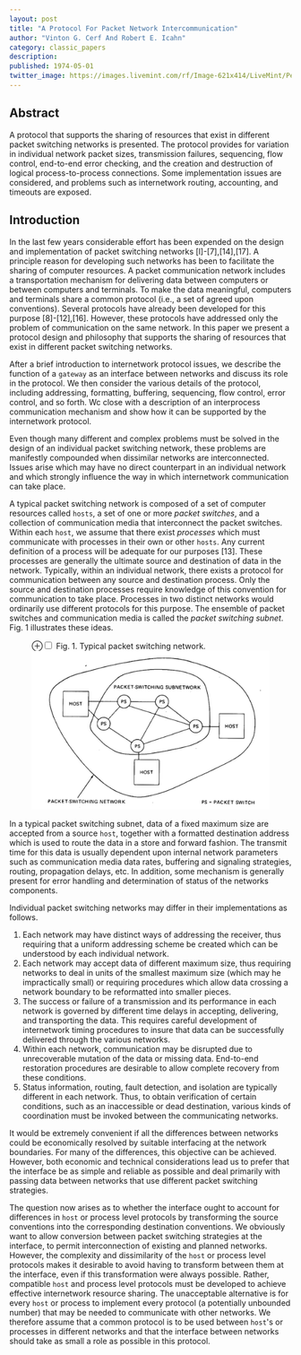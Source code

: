 ```yaml
---
layout: post
title: "A Protocol For Packet Network Intercommunication"
author: "Vinton G. Cerf And Robert E. Icahn"
category: classic_papers
description: 
published: 1974-05-01
twitter_image: https://images.livemint.com/rf/Image-621x414/LiveMint/Period1/2014/01/02/Photos/Vinton-Cerf_Robert-Kahn2--621x414.jpg
---
```



## Abstract

A protocol that supports the sharing of resources that exist in different packet switching networks is presented. The protocol provides for variation in individual network packet sizes, transmission failures, sequencing, flow control, end-to-end error checking, and the creation and destruction of logical process-to-process connections. Some implementation issues are considered, and problems such as internetwork routing, accounting, and timeouts are exposed. 

## Introduction

In the last few years considerable effort has been expended on the design and implementation of packet switching networks [l]-[7],[14],[17]. A principle reason for developing such networks has been to facilitate the sharing of computer resources. A packet communication network includes a transportation mechanism for delivering data between computers or between computers and terminals. To make the data meaningful, computers and terminals share a common protocol (i.e., a set of agreed upon conventions). Several protocols have already been developed for this purpose [8]-[12],[16]. However, these protocols have addressed only the problem of communication on the same network. In this paper we present a protocol design and philosophy that supports the sharing of resources that exist in different packet switching networks.


After a brief introduction to internetwork protocol issues, we describe the function of a `gateway` as an interface between networks and discuss its role in the protocol. We then consider the various details of the protocol, including addressing, formatting, buffering, sequencing, flow control, error control, and so forth. Wc close with a description of an interprocess communication mechanism and show how it can be supported by the internetwork protocol.

Even though many different and complex problems must be solved in the design of an individual packet switching network, these problems are manifestly compounded when dissimilar networks are interconnected. Issues arise which may have no direct counterpart in an individual network and which strongly influence the way in which internetwork communication can take place.

A typical packet switching network is composed of a set of computer resources called `hosts`, a set of one or more *packet switches*, and a collection of communication media that interconnect the packet switches. Within each `host`, we assume that there exist *processes* which must communicate with processes in their own or other `hosts`. Any current definition of a process will be adequate for our purposes [13]. These processes are generally the ultimate source and destination of data in the network. Typically, within an individual network, there exists a protocol for communication between any source and destination process. Only the source and destination processes require knowledge of this convention for communication to take place. Processes in two distinct networks would ordinarily use different protocols for this purpose. The ensemble of packet switches and communication media is called the *packet switching subnet*. Fig. 1 illustrates these ideas. 


<figure>
<label for="mn-fig-1" class="margin-toggle">⊕</label><input type="checkbox" id="mn-fig-1" class="margin-toggle">
<span class="marginnote">
 Fig. 1. Typical packet switching network. 
</span>
<img src='/assets/images/classic_papers/tcp_ip/fig1.png'>
</figure>

In a typical packet switching subnet, data of a fixed maximum size are accepted from a source `host`, together with a formatted destination address which is used to route the data in a store and forward fashion. The transmit time for this data is usually dependent upon internal network parameters such as communication media data rates, buffering and signaling strategies, routing, propagation delays, etc. In addition, some mechanism is generally present for error handling and determination of status of the networks components.

Individual packet switching networks may differ in their implementations as follows.

1. Each network may have distinct ways of addressing the receiver, thus requiring that a uniform addressing scheme be created which can be understood by each individual network.
2. Each network may accept data of different maximum size, thus requiring networks to deal in units of the smallest maximum size (which may he impractically small) or requiring procedures which allow data crossing a network boundary to be reformatted into smaller pieces. 
3. The success or failure of a transmission and its performance in each network is governed by different time delays in accepting, delivering, and transporting the data. This requires careful development of internetwork timing procedures to insure that data can be successfully delivered through the various networks.
4. Within each network, communication may be disrupted due to unrecoverable mutation of the data or missing data. End-to-end restoration procedures are desirable to allow complete recovery from these conditions. 
5. Status information, routing, fault detection, and isolation are typically different in each network. Thus, to obtain verification of certain conditions, such as an inaccessible or dead destination, various kinds of coordination must be invoked between the communicating networks. 

It would be extremely convenient if all the differences between networks could be economically  resolved by suitable interfacing at the network boundaries. For many of the differences, this objective can be achieved. However, both economic and technical considerations lead us to prefer that the interface be as simple and reliable as possible and deal primarily with passing data between networks that use different packet switching strategies.

The question now arises as to whether the interface ought to account for differences in `host` or process level protocols by transforming the source conventions into the corresponding destination conventions. We obviously want to allow  conversion between packet switching strategies at  the interface, to permit interconnection of existing and planned networks. However, the complexity and dissimilarity of the `host` or process level protocols makes it desirable to avoid having to transform between them at the interface, even if this transformation were always possible. Rather, compatible `host` and process level protocols must be developed to achieve effective internetwork resource sharing. The unacceptable alternative is for every `host` or process to implement every protocol (a potentially unbounded number) that may be needed to communicate with other networks. We therefore assume that a common protocol is to be used between `host`'s or processes in different networks and that the interface between networks should take as small a role as possible in this protocol.